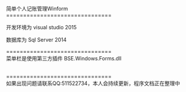 简单个人记账管理Winform<br/>
===============================<br/>

开发环境为 visual studio 2015<br/>

数据库为 Sql Server 2014<br/>

===============================<br/>
菜单栏是使用第三方插件 BSE.Windows.Forms.dll <br/>


<br/>===============================<br/>
如果出现问题请联系QQ:511522734，本人会持续更新，程序文档正在整理中
